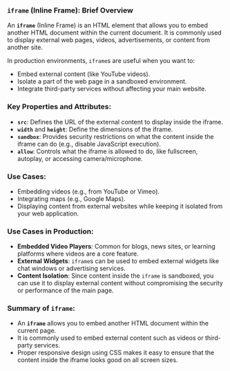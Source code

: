 ### **`iframe` (Inline Frame): Brief Overview**

An **`iframe`** (Inline Frame) is an HTML element that allows you to embed another HTML document within the current document. It is commonly used to display external web pages, videos, advertisements, or content from another site.

In production environments, `iframe`s are useful when you want to:

- Embed external content (like YouTube videos).
- Isolate a part of the web page in a sandboxed environment.
- Integrate third-party services without affecting your main website.

### Key Properties and Attributes:

- **`src`**: Defines the URL of the external content to display inside the iframe.
- **`width`** and **`height`**: Define the dimensions of the iframe.
- **`sandbox`**: Provides security restrictions on what the content inside the iframe can do (e.g., disable JavaScript execution).
- **`allow`**: Controls what the iframe is allowed to do, like fullscreen, autoplay, or accessing camera/microphone.

### Use Cases:

- Embedding videos (e.g., from YouTube or Vimeo).
- Integrating maps (e.g., Google Maps).
- Displaying content from external websites while keeping it isolated from your web application.


### Use Cases in Production:

- **Embedded Video Players**: Common for blogs, news sites, or learning platforms where videos are a core feature.
- **External Widgets**: `iframe`s can be used to embed external widgets like chat windows or advertising services.
- **Content Isolation**: Since content inside the `iframe` is sandboxed, you can use it to display external content without compromising the security or performance of the main page.

### Summary of `iframe`:

- An **`iframe`** allows you to embed another HTML document within the current page.
- It is commonly used to embed external content such as videos or third-party services.
- Proper responsive design using CSS makes it easy to ensure that the content inside the iframe looks good on all screen sizes.